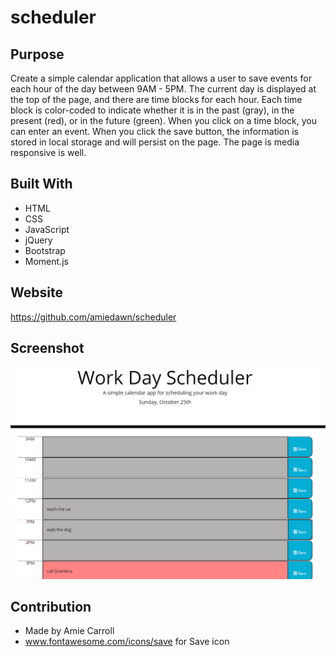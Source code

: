 # scheduler

## Purpose
Create a simple calendar application that allows a user to save events for each hour of the day between 9AM - 5PM. The current day is displayed at the top of the page, and there are time blocks for each hour. Each time block is color-coded to indicate whether it is in the past (gray), in the present (red), or in the future (green). When you click on a time block, you can enter an event. When you click the save button, the information is stored in local storage and will persist on the page. The page is media responsive is well.

## Built With
* HTML
* CSS
* JavaScript
* jQuery
* Bootstrap
* Moment.js

## Website
https://github.com/amiedawn/scheduler

## Screenshot
![Screenshot](/assets/images/screenshot.png)

## Contribution
* Made by Amie Carroll
* www.fontawesome.com/icons/save for Save icon
